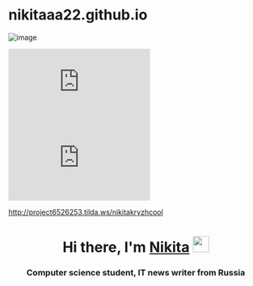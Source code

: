 # nikitaaa22.github.io
![image](https://user-images.githubusercontent.com/114642857/207787352-5142c14c-b61a-4d13-aab9-07443d051edf.png)

<iframe frameborder="no" scrolling="no" style="border:0; width:280px;height:150px;" 
        src="http://time.yandex.ru/pages/widget/informer/index.html?geoid=213&theme=analog&lang=ru&layout=horiz"></iframe>
<iframe frameborder="no" scrolling="no" 
        style="border:0; 
               width:280px;height:150px;" 
        src="http://time.yandex.ru/pages/widget/informer/index.html?geoid=213&theme=digital&lang=ru&layout=horiz"></iframe>


http://project6526253.tilda.ws/nikitakryzhcool


<h1 align="center">Hi there, I'm <a href="https://nikitashat.ru/" target="_blank">Nikita</a> 
<img src="https://github.com/blackcater/blackcater/raw/main/images/Hi.gif" height="32"/></h1>
<h3 align="center">Computer science student, IT news writer from Russia </h3>
